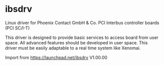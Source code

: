 # ibsdrv
Linux driver for Phoenix Contact GmbH &amp; Co. PCI Interbus controller boards (PCI SC/I-T)

This driver is designed to provide basic services to access board from user space.
All advanced features should be developed in user space.
This driver must be easily adaptable to a real time system like Xenomai.

Import from https://launchpad.net/ibsdrv V1.00.00